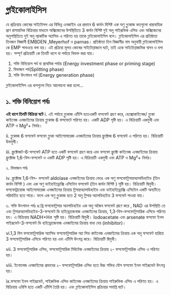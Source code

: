 ﻿---
date: 2020-09-02
tag: 
  - Glycolisis
  - Nutrition
author: Ayesha Akter
location: Dhaka  
---

# গ্লাইকোলাইসিস
যে প্রক্রিয়ায় কোষের সাইটোসল এর বিভিন্ন  এনজাইম এর প্রভাবে 6 কার্বন বিশিষ্ট এক অণু গ্লুকোজ কতগুলো ধারাবাহিক প্রাণ রাসায়নিক বিক্রিয়ার মাধ্যমে অক্সিজেনের উপস্থিতিতে 3 কার্বন বিশিষ্ট দুই অনু পাইরূভিক এসিড এবং অক্সিজেনের অনুপস্থিতিতে দুই অনু ল্যাকটিক অ্যাসিড এ পরিণত হয় তাকে গ্লাইকোলাইসিস বলে।
গ্লাইকোলাইসিস এর প্রতিষ্ঠাতা তিনজন বিজ্ঞানী EMBDEN ,Meyerhof ও parnas। প্রতিষ্ঠাতা তিন বিজ্ঞানীর নাম অনুযায়ী গ্লাইকোলাইসিস কে EMP পাথওয়ে বলা হয়। এই  প্রক্রিয়া মূলত কোষের সাইটোপ্লাজমে ঘটে, তাই একে সাইটোপ্লাজমিক শ্বসন ও বলা হয়।
সম্পূর্ণ প্রক্রিয়াটি কে তিনটি ধাপে বা পর্যায়ে বিভক্ত করা যায়।
1. শক্তি বিনিয়োগ পর্ব বা প্রাথমিক পর্যায় (Energy investment phase or priming stage)
2. বিভাজন পর্ব(Splitting phase)
3. শক্তি উৎপাদন পর্ব (Energy generation phase)


গ্লাইকোলাইসিস এর ধাপগুলো নিচে আলোচনা করা হলো…
## ১. শক্তি বিনিয়োগ পর্বঃ
**এই ধাপে তিনটি বিক্রিয়া ঘটে**
i. এই পর্যায়ে গ্লুকোজ এটিপি হতেএকটি ফসফেট গ্রহণ করে, হেক্সোকাইনেজ/ গ্লুকো কাইনেজ এনজাইমের ক্রিয়ায় গ্লুকোজ 6 ফসফেটে পরিণত হয়। একটি ADP সৃষ্টি হয়। এ বিক্রিয়াটি একমুখী এবং ATP ও Mg²+ নির্ভর।


ii. গ্লুকোজ 6 ফসফেট ফসফো গ্লুকো আইসোমারেজ এনজাইমের ক্রিয়ায় ফ্রুক্টোজ 6 ফসফেট এ পরিণত হয়। বিক্রিয়াটি উভমুখী।


iii.  ফ্রুক্টোজট-6-ফসফেট ATP হতে একটি ফসফেট গ্রহণ করে এবং ফসফো ফ্রুক্টো কাইনেজ এনজাইমের ক্রিয়ায় ফ্রুক্টোজ 1,6-বিস-ফসফেট ও একটি ADP সৃষ্টি হয়। এ বিক্রিয়াটি একমুখী এবং ATP ও Mg²+ নির্ভর।


২. বিভাজন পর্বঃ


iv. ফ্রুক্টোজ 1,6-বিস- ফসফেট aldolase  এনজাইমের ক্রিয়ায় ভেঙে এক অণু ফসফোগ্লিসারঅ্যালডিহাইড (তিন কার্বন বিশিষ্ট ) এবং এক অণু ডাইহাইড্রোক্সি এসিটোন ফসফেট (তিন কার্বন বিশিষ্ট ) সৃষ্টি হয়। বিক্রিয়াটি দ্বিমুখী।
ফসফোট্রায়োজ আইসোমারেজ এনজাইমের ক্রিয়ায় গ্লিসারঅ্যালডিহাইড এবং ডাইহাইড্রোক্সি এসিটোন একটি অন্যটিতে পরিবর্তিত হতে পারে। ফলে এক অণু গ্লুকোজ হতে 2 অনু গ্লিসার অ্যালডিহাইড 3 ফসফেট পাওয়া যায়।


৩. শক্তি উৎপাদন পর্বঃ
v.থ্রি ফসফোগ্লিসার অ্যালডিহাইড এক অনু অজৈব ফসফেট গ্রহণ করে , NAD এর উপস্থিতি তে এবং গ্লিসারঅ্যালডিহাইড-3-ফসফেট ডি হাইড্রোজেনাজ এনজাইমের ক্রিয়ায়, 1,3-বিস-ফসফোগ্লিসারিক এসিডে পরিণত হয। এ বিক্রিয়ায় NADH+H± সৃষ্টি হয়। বিক্রিয়াটি দ্বিমুখী।
Iodoacetate এবং arsenate ফসফো ইনল পাইরূভেট-3-ফসফেট ডি হাইড্রোজেনাজ এনজাইমের ক্রিয়ায় বাধা দেয় (inhibitor)।


vi.1,3 বিস ফসফোগ্লিসারিক অ্যাসিড ফসফোগ্লিসারিক অ্যা সিড কাইনেজ এনজাইমের ক্রিয়ায় এক অনু ফসফেট হারিয়ে 3 ফসফোগ্লিসারিক এসিডে পরিণত হয় এবং এটিপি উৎপন্ন করে। বিক্রিয়াটি দ্বিমুখী।


vii. 3 ফসফোগ্লিসারিক এসিড, ফসফোগ্লিসারিক মিউটেজ এনজাইমের ক্রিয়ায় ২- ফসফোগ্লিসারিক এসিড এ পরিণত হয়।


viii. ইনোলেজ এনজাইমের প্রভাবের ২- ফসফোগ্লিসারিক এসিড হতে উচ্চ শক্তির যৌগ ফসফো ইনল পাইরূভেট উৎপন্ন হয়। 


ix.ফসফো ইনল পাইরূভেট, পাইরুভিক এসিড কাইনেজ এনজাইমের ক্রিয়ায় পাইরুভিক এসিড এ পরিণত হয়। এ বিক্রিয়ায় এবিপি হতে একটি এটিপি তৈরি হয়।
এবং গ্লাইকোলাইসিস প্রক্রিয়ার সমাপ্তি ঘটে।